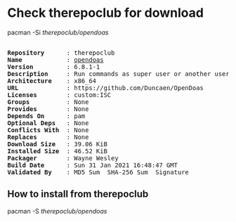 # Check therepoclub for download

pacman -Si *therepoclub/opendoas*

<div class="highlight"><pre class="highlight"><text>
<b>Repository</b>      : therepoclub
<b>Name</b>            : <a href="../../x86_64/opendoas-6.8.1-1-x86_64.pkg.tar.zst">opendoas</a>
<b>Version</b>         : 6.8.1-1
<b>Description</b>     : Run commands as super user or another user
<b>Architecture</b>    : x86_64
<b>URL</b>             : https://github.com/Duncaen/OpenDoas
<b>Licenses</b>        : custom:ISC
<b>Groups</b>          : None
<b>Provides</b>        : None
<b>Depends On</b>      : pam
<b>Optional Deps</b>   : None
<b>Conflicts With</b>  : None
<b>Replaces</b>        : None
<b>Download Size</b>   : 39.06 KiB
<b>Installed Size</b>  : 46.52 KiB
<b>Packager</b>        : Wayne Wesley <wayne6324@gmail.com>
<b>Build Date</b>      : Sun 31 Jan 2021 16:48:47 GMT
<b>Validated By</b>    : MD5 Sum  SHA-256 Sum  Signature
</text></pre></div>

## How to install from therepoclub

pacman -S *therepoclub/opendoas*
